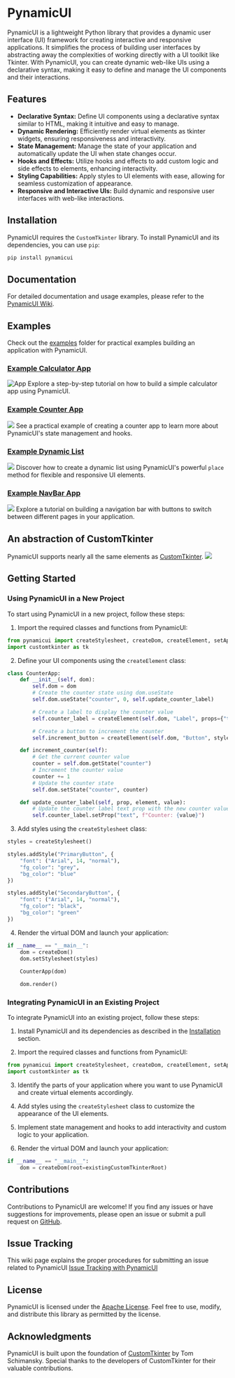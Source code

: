 # PynamicUI

PynamicUI is a lightweight Python library that provides a dynamic user interface (UI) framework for creating interactive and responsive applications. It simplifies the process of building user interfaces by abstracting away the complexities of working directly with a UI toolkit like Tkinter. With PynamicUI, you can create dynamic web-like UIs using a declarative syntax, making it easy to define and manage the UI components and their interactions.

## Features

- **Declarative Syntax:** Define UI components using a declarative syntax similar to HTML, making it intuitive and easy to manage.
- **Dynamic Rendering:** Efficiently render virtual elements as tkinter widgets, ensuring responsiveness and interactivity.
- **State Management:** Manage the state of your application and automatically update the UI when state changes occur.
- **Hooks and Effects:** Utilize hooks and effects to add custom logic and side effects to elements, enhancing interactivity.
- **Styling Capabilities:** Apply styles to UI elements with ease, allowing for seamless customization of appearance.
- **Responsive and Interactive UIs:** Build dynamic and responsive user interfaces with web-like interactions.

## Installation

PynamicUI requires the `CustomTkinter` library. To install PynamicUI and its dependencies, you can use `pip`:

```bash
pip install pynamicui
```

## Documentation

For detailed documentation and usage examples, please refer to the [PynamicUI Wiki](https://github.com/zacharie410/PynamicUI/wiki).

## Examples

Check out the [examples](https://github.com/zacharie410/PynamicUI/blob/main/examples/) folder for practical examples building an application with PynamicUI.

### [Example Calculator App](https://github.com/zacharie410/PynamicUI/wiki/Example-Calculator-App)
![App](https://github.com/zacharie410/PynamicUI/blob/main/examples/screenshots/calculatorapp.png?raw=true)
Explore a step-by-step tutorial on how to build a simple calculator app using PynamicUI.

### [Example Counter App](https://github.com/zacharie410/PynamicUI/wiki/Example-Counter-App)
![](https://github.com/zacharie410/PynamicUI/blob/main/examples/screenshots/counterapp.png?raw=true)
See a practical example of creating a counter app to learn more about PynamicUI's state management and hooks.

### [Example Dynamic List](https://github.com/zacharie410/PynamicUI/wiki/Example-Dynamic-List)
![](https://github.com/zacharie410/PynamicUI/blob/main/examples/screenshots/dynamiclistapp.png?raw=true)
Discover how to create a dynamic list using PynamicUI's powerful `place` method for flexible and responsive UI elements.

### [Example NavBar App](https://github.com/zacharie410/PynamicUI/wiki/Example-NavBar-App)
![](https://github.com/zacharie410/PynamicUI/blob/main/examples/screenshots/navbarapp.png?raw=true)
Explore a tutorial on building a navigation bar with buttons to switch between different pages in your application.

## An abstraction of CustomTkinter
PynamicUI supports nearly all the same elements as [CustomTkinter](https://github.com/TomSchimansky/CustomTkinter).
![](https://github.com/TomSchimansky/CustomTkinter/blob/master/documentation_images/image_example_dark_Windows.png?raw=true)

## Getting Started

### Using PynamicUI in a New Project

To start using PynamicUI in a new project, follow these steps:

1. Import the required classes and functions from PynamicUI:

```python
from pynamicui import createStylesheet, createDom, createElement, setAppearanceMode
import customtkinter as tk
```

2. Define your UI components using the `createElement` class:

```python
class CounterApp:
    def __init__(self, dom):
        self.dom = dom
        # Create the counter state using dom.useState
        self.dom.useState("counter", 0, self.update_counter_label)

        # Create a label to display the counter value
        self.counter_label = createElement(self.dom, "Label", props={"text": "Counter: 0"}, place={"relwidth": 1, "relheight": 0.5})

        # Create a button to increment the counter
        self.increment_button = createElement(self.dom, "Button", style="PrimaryButton", props={"text": "Increment", "command": self.increment_counter}, place={"relwidth": 1, "relheight": 0.5, "rely": 0.5})

    def increment_counter(self):
        # Get the current counter value
        counter = self.dom.getState("counter")
        # Increment the counter value
        counter += 1
        # Update the counter state
        self.dom.setState("counter", counter)

    def update_counter_label(self, prop, element, value):
        # Update the counter label text prop with the new counter value
        self.counter_label.setProp("text", f"Counter: {value}")
```

3. Add styles using the `createStylesheet` class:

```python
styles = createStylesheet()

styles.addStyle("PrimaryButton", {
    "font": ("Arial", 14, "normal"),
    "fg_color": "grey",
    "bg_color": "blue"
})

styles.addStyle("SecondaryButton", {
    "font": ("Arial", 14, "normal"),
    "fg_color": "black",
    "bg_color": "green"
})
```

4. Render the virtual DOM and launch your application:

```python
if __name__ == "__main__":
    dom = createDom()
    dom.setStylesheet(styles)
    
    CounterApp(dom)

    dom.render()
```

### Integrating PynamicUI in an Existing Project

To integrate PynamicUI into an existing project, follow these steps:

1. Install PynamicUI and its dependencies as described in the [Installation](#installation) section.

2. Import the required classes and functions from PynamicUI:

```python
from pynamicui import createStylesheet, createDom, createElement, setAppearanceMode
import customtkinter as tk
```

3. Identify the parts of your application where you want to use PynamicUI and create virtual elements accordingly.

4. Add styles using the `createStylesheet` class to customize the appearance of the UI elements.

5. Implement state management and hooks to add interactivity and custom logic to your application.

6. Render the virtual DOM and launch your application:

```python
if __name__ == "__main__":
    dom = createDom(root=existingCustomTkinterRoot)
```

## Contributions

Contributions to PynamicUI are welcome! If you find any issues or have suggestions for improvements, please open an issue or submit a pull request on [GitHub](https://github.com/zacharie410/PynamicUI).

## Issue Tracking

This wiki page explains the proper procedures for submitting an issue related to PynamicUI
[Issue Tracking with PynamicUI](https://github.com/zacharie410/PynamicUI/wiki/Issue-Tracking)

## License

PynamicUI is licensed under the [Apache License](https://github.com/zacharie410/PynamicUI/blob/main/LICENSE). Feel free to use, modify, and distribute this library as permitted by the license.

## Acknowledgments

PynamicUI is built upon the foundation of [CustomTkinter](https://github.com/TomSchimansky/CustomTkinter) by Tom Schimansky. Special thanks to the developers of CustomTkinter for their valuable contributions.